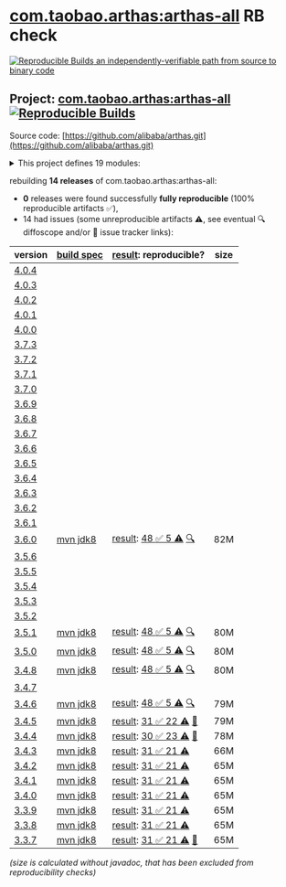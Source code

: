 [com.taobao.arthas:arthas-all](https://central.sonatype.com/artifact/com.taobao.arthas/arthas-all/versions) RB check
=======

[![Reproducible Builds](https://reproducible-builds.org/images/logos/rb.svg) an independently-verifiable path from source to binary code](https://reproducible-builds.org/)

## Project: [com.taobao.arthas:arthas-all](https://central.sonatype.com/artifact/com.taobao.arthas/arthas-all/versions) [![Reproducible Builds](https://img.shields.io/endpoint?url=https://raw.githubusercontent.com/jvm-repo-rebuild/reproducible-central/master/content/com/taobao/arthas/badge.json)](https://github.com/jvm-repo-rebuild/reproducible-central/blob/master/content/com/taobao/arthas/README.md)

Source code: [https://github.com/alibaba/arthas.git](https://github.com/alibaba/arthas.git)

<details><summary>This project defines 19 modules:</summary>

* [com.taobao.arthas:arthas-agent](https://central.sonatype.com/artifact/com.taobao.arthas/arthas-agent/overview)
* [com.taobao.arthas:arthas-agent-attach](https://central.sonatype.com/artifact/com.taobao.arthas/arthas-agent-attach/overview)
* [com.taobao.arthas:arthas-all](https://central.sonatype.com/artifact/com.taobao.arthas/arthas-all/overview)
* [com.taobao.arthas:arthas-boot](https://central.sonatype.com/artifact/com.taobao.arthas/arthas-boot/overview)
* [com.taobao.arthas:arthas-bytekit](https://central.sonatype.com/artifact/com.taobao.arthas/arthas-bytekit/overview)
* [com.taobao.arthas:arthas-client](https://central.sonatype.com/artifact/com.taobao.arthas/arthas-client/overview)
* [com.taobao.arthas:arthas-common](https://central.sonatype.com/artifact/com.taobao.arthas/arthas-common/overview)
* [com.taobao.arthas:arthas-core](https://central.sonatype.com/artifact/com.taobao.arthas/arthas-core/overview)
* [com.taobao.arthas:arthas-demo](https://central.sonatype.com/artifact/com.taobao.arthas/arthas-demo/overview)
* [com.taobao.arthas:arthas-memorycompiler](https://central.sonatype.com/artifact/com.taobao.arthas/arthas-memorycompiler/overview)
* [com.taobao.arthas:arthas-packaging](https://central.sonatype.com/artifact/com.taobao.arthas/arthas-packaging/overview)
* [com.taobao.arthas:arthas-site](https://central.sonatype.com/artifact/com.taobao.arthas/arthas-site/overview)
* [com.taobao.arthas:arthas-spring-boot-starter](https://central.sonatype.com/artifact/com.taobao.arthas/arthas-spring-boot-starter/overview)
* [com.taobao.arthas:arthas-spy](https://central.sonatype.com/artifact/com.taobao.arthas/arthas-spy/overview)
* [com.taobao.arthas:arthas-testcase](https://central.sonatype.com/artifact/com.taobao.arthas/arthas-testcase/overview)
* [com.taobao.arthas:arthas-tunnel-client](https://central.sonatype.com/artifact/com.taobao.arthas/arthas-tunnel-client/overview)
* [com.taobao.arthas:arthas-tunnel-common](https://central.sonatype.com/artifact/com.taobao.arthas/arthas-tunnel-common/overview)
* [com.taobao.arthas:arthas-tunnel-server](https://central.sonatype.com/artifact/com.taobao.arthas/arthas-tunnel-server/overview)
* [com.taobao.arthas:math-game](https://central.sonatype.com/artifact/com.taobao.arthas/math-game/overview)
</details>

rebuilding **14 releases** of com.taobao.arthas:arthas-all:
- **0** releases were found successfully **fully reproducible** (100% reproducible artifacts :white_check_mark:),
- 14 had issues (some unreproducible artifacts :warning:, see eventual :mag: diffoscope and/or :memo: issue tracker links):

| version | [build spec](/BUILDSPEC.md) | [result](https://reproducible-builds.org/docs/jvm/): reproducible? | size |
| -- | --------- | ------ | -- |
| [4.0.4](https://central.sonatype.com/artifact/com.taobao.arthas/arthas-all/4.0.4/pom) | | | |
| [4.0.3](https://central.sonatype.com/artifact/com.taobao.arthas/arthas-all/4.0.3/pom) | | | |
| [4.0.2](https://central.sonatype.com/artifact/com.taobao.arthas/arthas-all/4.0.2/pom) | | | |
| [4.0.1](https://central.sonatype.com/artifact/com.taobao.arthas/arthas-all/4.0.1/pom) | | | |
| [4.0.0](https://central.sonatype.com/artifact/com.taobao.arthas/arthas-all/4.0.0/pom) | | | |
| [3.7.3](https://central.sonatype.com/artifact/com.taobao.arthas/arthas-all/3.7.3/pom) | | | |
| [3.7.2](https://central.sonatype.com/artifact/com.taobao.arthas/arthas-all/3.7.2/pom) | | | |
| [3.7.1](https://central.sonatype.com/artifact/com.taobao.arthas/arthas-all/3.7.1/pom) | | | |
| [3.7.0](https://central.sonatype.com/artifact/com.taobao.arthas/arthas-all/3.7.0/pom) | | | |
| [3.6.9](https://central.sonatype.com/artifact/com.taobao.arthas/arthas-all/3.6.9/pom) | | | |
| [3.6.8](https://central.sonatype.com/artifact/com.taobao.arthas/arthas-all/3.6.8/pom) | | | |
| [3.6.7](https://central.sonatype.com/artifact/com.taobao.arthas/arthas-all/3.6.7/pom) | | | |
| [3.6.6](https://central.sonatype.com/artifact/com.taobao.arthas/arthas-all/3.6.6/pom) | | | |
| [3.6.5](https://central.sonatype.com/artifact/com.taobao.arthas/arthas-all/3.6.5/pom) | | | |
| [3.6.4](https://central.sonatype.com/artifact/com.taobao.arthas/arthas-all/3.6.4/pom) | | | |
| [3.6.3](https://central.sonatype.com/artifact/com.taobao.arthas/arthas-all/3.6.3/pom) | | | |
| [3.6.2](https://central.sonatype.com/artifact/com.taobao.arthas/arthas-all/3.6.2/pom) | | | |
| [3.6.1](https://central.sonatype.com/artifact/com.taobao.arthas/arthas-all/3.6.1/pom) | | | |
| [3.6.0](https://central.sonatype.com/artifact/com.taobao.arthas/arthas-all/3.6.0/pom) | [mvn jdk8](arthas-3.6.0.buildspec) | [result](arthas-all-3.6.0.buildinfo): [48 :white_check_mark:  5 :warning:](arthas-all-3.6.0.buildcompare) [:mag:](arthas-all-3.6.0.diffoscope) | 82M |
| [3.5.6](https://central.sonatype.com/artifact/com.taobao.arthas/arthas-all/3.5.6/pom) | | | |
| [3.5.5](https://central.sonatype.com/artifact/com.taobao.arthas/arthas-all/3.5.5/pom) | | | |
| [3.5.4](https://central.sonatype.com/artifact/com.taobao.arthas/arthas-all/3.5.4/pom) | | | |
| [3.5.3](https://central.sonatype.com/artifact/com.taobao.arthas/arthas-all/3.5.3/pom) | | | |
| [3.5.2](https://central.sonatype.com/artifact/com.taobao.arthas/arthas-all/3.5.2/pom) | | | |
| [3.5.1](https://central.sonatype.com/artifact/com.taobao.arthas/arthas-all/3.5.1/pom) | [mvn jdk8](arthas-3.5.1.buildspec) | [result](arthas-all-3.5.1.buildinfo): [48 :white_check_mark:  5 :warning:](arthas-all-3.5.1.buildcompare) [:mag:](arthas-all-3.5.1.diffoscope) | 80M |
| [3.5.0](https://central.sonatype.com/artifact/com.taobao.arthas/arthas-all/3.5.0/pom) | [mvn jdk8](arthas-3.5.0.buildspec) | [result](arthas-all-3.5.0.buildinfo): [48 :white_check_mark:  5 :warning:](arthas-all-3.5.0.buildcompare) [:mag:](https://github.com/jvm-repo-rebuild/reproducible-central/blob/master/content/com/taobao/arthas/arthas-all-3.5.0.diffoscope) | 80M |
| [3.4.8](https://central.sonatype.com/artifact/com.taobao.arthas/arthas-all/3.4.8/pom) | [mvn jdk8](arthas-3.4.8.buildspec) | [result](arthas-all-3.4.8.buildinfo): [48 :white_check_mark:  5 :warning:](arthas-all-3.4.8.buildcompare) [:mag:](https://github.com/jvm-repo-rebuild/reproducible-central/blob/master/content/com/taobao/arthas/arthas-all-3.4.8.diffoscope) | 80M |
| [3.4.7](https://central.sonatype.com/artifact/com.taobao.arthas/arthas-all/3.4.7/pom) | | | |
| [3.4.6](https://central.sonatype.com/artifact/com.taobao.arthas/arthas-all/3.4.6/pom) | [mvn jdk8](arthas-3.4.6.buildspec) | [result](arthas-all-3.4.6.buildinfo): [48 :white_check_mark:  5 :warning:](arthas-all-3.4.6.buildcompare) [:mag:](https://github.com/jvm-repo-rebuild/reproducible-central/blob/master/content/com/taobao/arthas/arthas-all-3.4.6.diffoscope) | 79M |
| [3.4.5](https://central.sonatype.com/artifact/com.taobao.arthas/arthas-all/3.4.5/pom) | [mvn jdk8](arthas-3.4.5.buildspec) | [result](arthas-all-3.4.5.buildinfo): [31 :white_check_mark:  22 :warning:](arthas-all-3.4.5.buildcompare) [:memo:](https://github.com/alibaba/arthas/pull/1604) | 79M |
| [3.4.4](https://central.sonatype.com/artifact/com.taobao.arthas/arthas-all/3.4.4/pom) | [mvn jdk8](arthas-3.4.4.buildspec) | [result](arthas-all-3.4.4.buildinfo): [30 :white_check_mark:  23 :warning:](arthas-all-3.4.4.buildcompare) [:memo:](https://github.com/alibaba/arthas/pull/1604) | 78M |
| [3.4.3](https://central.sonatype.com/artifact/com.taobao.arthas/arthas-all/3.4.3/pom) | [mvn jdk8](arthas-3.4.3.buildspec) | [result](arthas-tunnel-server-3.4.3.buildinfo): [31 :white_check_mark:  21 :warning:](arthas-tunnel-server-3.4.3.buildcompare) | 66M |
| [3.4.2](https://central.sonatype.com/artifact/com.taobao.arthas/arthas-all/3.4.2/pom) | [mvn jdk8](arthas-3.4.2.buildspec) | [result](arthas-tunnel-server-3.4.2.buildinfo): [31 :white_check_mark:  21 :warning:](arthas-tunnel-server-3.4.2.buildcompare) | 65M |
| [3.4.1](https://central.sonatype.com/artifact/com.taobao.arthas/arthas-all/3.4.1/pom) | [mvn jdk8](arthas-3.4.1.buildspec) | [result](arthas-tunnel-server-3.4.1.buildinfo): [31 :white_check_mark:  21 :warning:](arthas-tunnel-server-3.4.1.buildcompare) | 65M |
| [3.4.0](https://central.sonatype.com/artifact/com.taobao.arthas/arthas-all/3.4.0/pom) | [mvn jdk8](arthas-3.4.0.buildspec) | [result](arthas-tunnel-server-3.4.0.buildinfo): [31 :white_check_mark:  21 :warning:](arthas-tunnel-server-3.4.0.buildcompare) | 65M |
| [3.3.9](https://central.sonatype.com/artifact/com.taobao.arthas/arthas-all/3.3.9/pom) | [mvn jdk8](arthas-3.3.9.buildspec) | [result](arthas-tunnel-server-3.3.9.buildinfo): [31 :white_check_mark:  21 :warning:](arthas-tunnel-server-3.3.9.buildcompare) | 65M |
| [3.3.8](https://central.sonatype.com/artifact/com.taobao.arthas/arthas-all/3.3.8/pom) | [mvn jdk8](arthas-3.3.8.buildspec) | [result](arthas-tunnel-server-3.3.8.buildinfo): [31 :white_check_mark:  21 :warning:](arthas-tunnel-server-3.3.8.buildcompare) | 65M |
| [3.3.7](https://central.sonatype.com/artifact/com.taobao.arthas/arthas-all/3.3.7/pom) | [mvn jdk8](arthas-3.3.7.buildspec) | [result](arthas-tunnel-server-3.3.7.buildinfo): [31 :white_check_mark:  21 :warning:](arthas-tunnel-server-3.3.7.buildcompare) [:memo:](https://github.com/alibaba/arthas/commit/20f31d47f23b2ac79ea7cb335e335d5e7b1a552a) | 65M |

<i>(size is calculated without javadoc, that has been excluded from reproducibility checks)</i>
